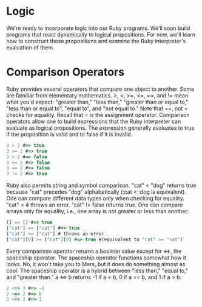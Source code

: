 # Logic
We're ready to incorporate logic into our Ruby programs. We'll soon build programs that react dynamically to logical propositions. For now, we'll learn how to construct those propositions and examine the Ruby interpreter's evaluation of them.

# Comparison Operators
Ruby provides several operators that compare one object to another. Some are familiar from elementary mathematics. >, <, >=, <=, ==, and != mean what you'd expect: "greater than," "less than," "greater than or equal to," "less than or equal to", "equal to", and "not equal to." Note that ==, not = checks for equality. Recall that = is the assignment operator. Comparison operators allow one to build expressions that the Ruby interpreter can evaluate as logical propositions. The expression generally evaluates to true if the proposition is valid and to false if it is invalid.
```script.js
3 > 2 #=> true
3 >= 2 #=> true
3 < 2 #=> false
3 <= 2 #=> false
3 == 2 #=> false
3 != 2 #=> true
```
Ruby also permits string and symbol comparison. "cat" < "dog" returns true because "cat" precedes "dog" alphabetically (:cat < :dog is equivalent). One can compare different data types only when checking for equality. "cat" < 4 throws an error. "cat" != false returns true. One can compare arrays only for equality, i.e., one array is not greater or less than another:
```script.js
[] == [] #=> true
["cat"] == ["cat"] #=> true
["cat"] >= ["cat"] # throws an error
["cat"][0] >= ["cat"][0] #=> true #(equivalent to "cat" >= "cat")
```
Every comparison operator returns a boolean value except for <=>, the spaceship operator. The spaceship operator functions somewhat how it looks. No, it won't take you to Mars, but it does do something almost as cool. The spaceship operator is a hybrid between "less than," "equal to," and "greater than." a <=> b returns -1 if a < b, 0 if a == b, and 1 if a > b:
```script.js
2 <=> 3 #=> -1
2 <=> 2 #=> 0
3 <=> 2 #=> 1
```